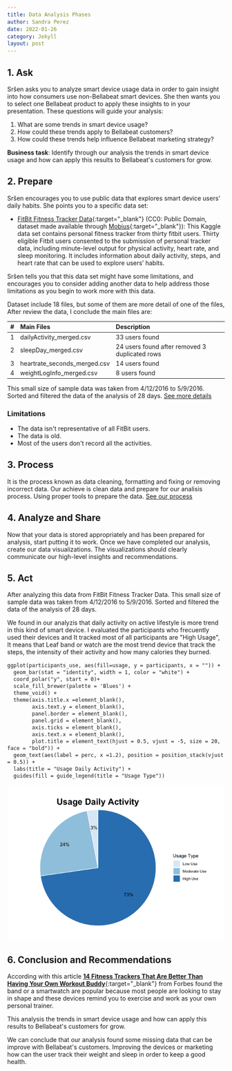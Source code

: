 ```yaml
---
title: Data Analysis Phases
author: Sandra Perez
date: 2022-01-26
category: Jekyll
layout: post
---
```


## 1. Ask
Sršen asks you to analyze smart device usage data in order to gain insight into how consumers use non-Bellabeat smart devices. She then wants you to select one Bellabeat product to apply these insights to in your presentation. These questions will guide your analysis:

1. What are some trends in smart device usage?
2. How could these trends apply to Bellabeat customers?
3. How could these trends help influence Bellabeat marketing strategy?

**Business task**:
Identify through our analysis the trends in smart device usage and how can apply this results to Bellabeat's customers for grow.

## 2. Prepare
Sršen encourages you to use public data that explores smart device users’ daily habits. She points you to a specific data set:
* [FitBit Fitness Tracker Data][1]{:target="_blank"} (CC0: Public Domain, dataset made available through [Mobius][2]{:target="_blank"}): This Kaggle data set contains personal fitness tracker from thirty fitbit users. Thirty eligible Fitbit users consented to the submission of personal tracker data, including minute-level output for physical activity, heart rate, and sleep monitoring. It includes information about daily activity, steps, and heart rate that can be used to explore users’ habits.

Sršen tells you that this data set might have some limitations, and encourages you to consider adding another data to help address those limitations as you begin to work more with this data.

Dataset include 18 files, but some of them are more detail of one of the files, After review the data, I conclude the main files are:

| # | Main Files | Description
| :---  | :--- | :--- |
| 1 | dailyActivity_merged.csv | 33 users found |
| 2 | sleepDay_merged.csv | 24 users found after removed 3 duplicated rows |
| 3 | heartrate_seconds_merged.csv | 14 users found |
| 4 | weightLogInfo_merged.csv | 8 users found |

This small size of sample data was taken from 4/12/2016 to 5/9/2016. Sorted and filtered the data of the analysis of 28 days.
[See more details][3]

### Limitations
* The data isn't representative of all FitBit users.
* The data is old.
* Most of the users don't record all the activities.

## 3. Process
It is the process known as data cleaning, formatting and fixing or removing incorrect data. Our achieve is clean data and prepare for our analisis process. Using proper tools to prepare the data. [See our process][4]


## 4. Analyze and Share
Now that your data is stored appropriately and has been prepared for analysis, start putting it to work. Once we have completed our analysis, create our data visualizations. The visualizations should clearly communicate our high-level insights and recommendations.

## 5. Act
After analyzing this data from FitBit Fitness Tracker Data. This small size of sample data was taken from 4/12/2016 to 5/9/2016. Sorted and filtered the data of the analysis of 28 days.

We found in our analyzis that daily activity on active lifestyle is more trend in this kind of smart device.
I evaluated the participants who frecuently used their devices and It tracked most of all participants are "High Usage", It means that Leaf band or watch are the most trend device that track the steps, the intensity of their activity and how many calories they burned.

```
ggplot(participants_use, aes(fill=usage, y = participants, x = "")) +
  geom_bar(stat = "identity", width = 1, color = "white") +
  coord_polar("y", start = 0)+
  scale_fill_brewer(palette = 'Blues') +
  theme_void() +
  theme(axis.title.x =element_blank(),
        axis.text.y = element_blank(),
        panel.border = element_blank(),
        panel.grid = element_blank(),
        axis.ticks = element_blank(),
        axis.text.x = element_blank(),
        plot.title = element_text(hjust = 0.5, vjust = -5, size = 20, face = "bold")) +
  geom_text(aes(label = perc, x =1.2), position = position_stack(vjust = 0.5)) +
  labs(title = "Usage Daily Activity") +
  guides(fill = guide_legend(title = "Usage Type"))
```
![image](/assets/images/bg-graph03.png)<!-- -->

## 6. Conclusion and Recommendations
According with this article [**14 Fitness Trackers That Are Better Than Having Your Own Workout Buddy**][5]{:target="_blank"} from Forbes found the band or a smartwatch are popular because most people are looking to stay in shape and these devices remind you to exercise and work as your own personal trainer.

This analysis the trends in smart device usage and how can apply this results to Bellabeat's customers for grow.

We can conclude that our analysis found some missing data that can be improve with Bellabeat's customers. Improving the devices or marketing how can the user track their weight and sleep in order to keep a good health.

[1]: https://www.kaggle.com/arashnic/fitbit
[2]: https://www.kaggle.com/arashnic
[3]:/jekyll/2022-01-26-more.html
[4]:/jekyll/2022-02-14-process.html
[5]:https://www.forbes.com/sites/forbes-personal-shopper/2021/10/15/best-fitness-trackers/?sh=74dec32f2d32